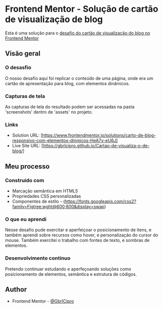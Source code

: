 # Frontend Mentor - Solução de cartão de visualização de blog

Esta é uma solução para o [desafio do cartão de visualização do blog no Frontend Mentor](https://www.frontendmentor.io/challenges/blog-preview-card-ckPaj01IcS)

## Visão geral

### O desasfio

O nosso desafio aqui foi replicar o conteúdo de uma página, onde era um cartão de apresentação para blog, com elementos dinâmicos.

### Capturas de tela

As capturas de tela do resultado podem ser acessadas na pasta 'screenshots' dentro de 'assets' no projeto.

### Links

- Solution URL: [https://www.frontendmentor.io/solutions/carto-de-blog-responsivo-com-elementos-dinmicos-HeA7v-eU6J]
- Live Site URL: [https://gbrlcipro.github.io/Cartao-de-visualiza-o-de-blog/]

## Meu processo

### Construído com

- Marcação semântica em HTML5
- Propriedades CSS personalizadas
- Componentes de estilo - (https://fonts.googleapis.com/css2?family=Figtree:wght@600;800&display=swap)

### O que eu aprendi

Nesse desafio pude exercitar e aperfeiçoar o posicionamento de itens, e também aprendi sobre recursos como hover, e personalização do cursor do mouse. Também exercitei o trabalho com fontes de texto, e sombras de elementos.

### Desenvolvimento contínuo

Pretendo continuar estudando e aperfeçoando soluções como posicionamento de elementos, semântica e estrutura de códigos.

## Author

- Frontend Mentor - [@GbrlCipro](https://www.frontendmentor.io/profile/GbrlCipro)
